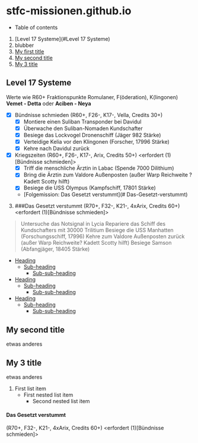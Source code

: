 # stfc-missionen.github.io

* Table of contents

1. [Level 17 Systeme](#Level 17 Systeme)
2. blubber
3. [My first title](#my-first-title)
4. [My second title](#my-second-title)
5. [My 3 title](#My-3-title)

## Level 17 Systeme
Werte wie R60+ Fraktionspunkte Romulaner, F(öderation), K(lingonen) 
__**Vemet - Detta**__ oder __**Aciben - Neya**__
- [x] Bündnisse schmieden (R60+, F26-, K17-, Vella, Credits 30+)
  - [x] Montiere einen Suliban Transponder bei Davidul
  - [x] Überwache den Suliban-Nomaden Kundschafter
  - [x] Besiege das Lockvogel Dronenschiff (Jäger 982 Stärke)
  - [x] Verteidige Kelia vor den Klingonen (Forscher, 17996 Stärke)
  - [x] Kehre nach Davidul zurück

- [x] Kriegszeiten (R60+, F26-, K17-, Arix, Credits 50+) <erfordert (1) [Bündnisse schmieden]>
  - [x] Triff die menschliche Ärztin in Labac (Spende 7000 Dilithium)
  - [x] Bring die Ärztin zum Valdore Außenposten (außer Warp Reichweite ? Kadett Scotty hilft)
  - [x] Besiege die USS Olympus (Kampfschiff, 17801 Stärke)
  - [Folgemission: Das Gesetzt verstummt](# Das-Gesetzt-verstummt)

3. ###Das Gesetzt verstummt (R70+, F32-, K21-, 4xArix, Credits 60+) <erfordert (1)[Bündnisse schmieden]>
> Untersuche das Notsignal in Lycia
> Repariere das Schiff des Kundschafters mit 30000 Trilitium
> Besiege die USS Manhatten (Forschungsschiff, 17996)
> Kehre zum Valdore Außenposten zurück (außer Warp Reichweite? Kadett Scotty hilft)
> Besiege Samson (Abfangjäger, 18405 Stärke)



- [Heading](#heading)
  * [Sub-heading](#sub-heading)
    + [Sub-sub-heading](#sub-sub-heading)
- [Heading](#heading-1)
  * [Sub-heading](#sub-heading-1)
    + [Sub-sub-heading](#sub-sub-heading-1)
- [Heading](#heading-2)
  * [Sub-heading](#sub-heading-2)
    + [Sub-sub-heading](#sub-sub-heading-2)

## My second title
etwas anderes

## My 3 title
etwas anderes

1. First list item
    - First nested list item
      - Second nested list item
      
#### Das Gesetzt verstummt 
(R70+, F32-, K21-, 4xArix, Credits 60+) <erfordert (1)[Bündnisse schmieden]>
